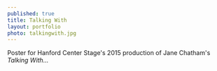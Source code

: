 ```yaml
---
published: true
title: Talking With
layout: portfolio
photo: talkingwith.jpg
---
```


Poster for Hanford Center Stage's 2015 production of Jane Chatham's _Talking With..._